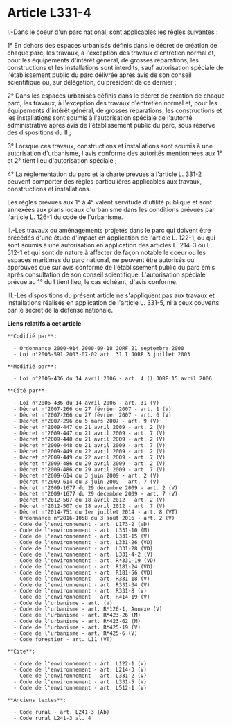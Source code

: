 # Article L331-4

I.-Dans le coeur d'un parc national, sont applicables les règles suivantes : 

1° En dehors des espaces urbanisés définis dans le décret de création de chaque parc, les travaux, à l'exception des travaux
d'entretien normal et, pour les équipements d'intérêt général, de grosses réparations, les constructions et les installations
sont interdits, sauf autorisation spéciale de l'établissement public du parc délivrée après avis de son conseil scientifique
ou, sur délégation, du président de ce dernier ; 

2° Dans les espaces urbanisés définis dans le décret de création de chaque parc, les travaux, à l'exception des travaux
d'entretien normal et, pour les équipements d'intérêt général, de grosses réparations, les constructions et les installations
sont soumis à l'autorisation spéciale de l'autorité administrative après avis de l'établissement public du parc, sous réserve
des dispositions du II ; 

3° Lorsque ces travaux, constructions et installations sont soumis à une autorisation d'urbanisme, l'avis conforme des
autorités mentionnées aux 1° et 2° tient lieu d'autorisation spéciale ; 

4° La réglementation du parc et la charte prévues à l'article L. 331-2 peuvent comporter des règles particulières applicables
aux travaux, constructions et installations. 

Les règles prévues aux 1° à 4° valent servitude d'utilité publique et sont annexées aux plans locaux d'urbanisme dans les
conditions prévues par l'article L. 126-1 du code de l'urbanisme. 

II.-Les travaux ou aménagements projetés dans le parc qui doivent être précédés d'une étude d'impact en application de
l'article L. 122-1, ou qui sont soumis à une autorisation en application des articles L. 214-3 ou L. 512-1 et qui sont de
nature à affecter de façon notable le coeur ou les espaces maritimes du parc national, ne peuvent être autorisés ou approuvés
que sur avis conforme de l'établissement public du parc émis après consultation de son conseil scientifique. L'autorisation
spéciale prévue au 1° du I tient lieu, le cas échéant, d'avis conforme. 

III.-Les dispositions du présent article ne s'appliquent pas aux travaux et installations réalisés en application de
l'article L. 331-5, ni à ceux couverts par le secret de la défense nationale.

**Liens relatifs à cet article**

	**Codifié par**:

	  - Ordonnance 2000-914 2000-09-18 JORF 21 septembre 2000
	  - Loi n°2003-591 2003-07-02 art. 31 I JORF 3 juillet 2003

	**Modifié par**:

	  - Loi n°2006-436 du 14 avril 2006 - art. 4 () JORF 15 avril 2006

	**Cité par**:

	  - Loi n°2006-436 du 14 avril 2006 - art. 31 (V)
	  - Décret n°2007-266 du 27 février 2007 - art. 1 (V)
	  - Décret n°2007-266 du 27 février 2007 - art. 6 (V)
	  - Décret n°2007-296 du 5 mars 2007 - art. 9 (V)
	  - Décret n°2009-447 du 21 avril 2009 - art. 2 (V)
	  - Décret n°2009-447 du 21 avril 2009 - art. 7 (V)
	  - Décret n°2009-448 du 21 avril 2009 - art. 2 (V)
	  - Décret n°2009-448 du 21 avril 2009 - art. 7 (V)
	  - Décret n°2009-449 du 22 avril 2009 - art. 2 (V)
	  - Décret n°2009-449 du 22 avril 2009 - art. 7 (V)
	  - Décret n°2009-486 du 29 avril 2009 - art. 2 (V)
	  - Décret n°2009-486 du 29 avril 2009 - art. 7 (V)
	  - Décret n°2009-614 du 3 juin 2009 - art. 2 (V)
	  - Décret n°2009-614 du 3 juin 2009 - art. 7 (V)
	  - Décret n°2009-1677 du 29 décembre 2009 - art. 2 (V)
	  - Décret n°2009-1677 du 29 décembre 2009 - art. 7 (V)
	  - Décret n°2012-507 du 18 avril 2012 - art. 2 (V)
	  - Décret n°2012-507 du 18 avril 2012 - art. 7 (V)
	  - Décret n°2014-751 du 1er juillet 2014 - art. 8 (VT)
	  - Ordonnance n°2016-1058 du 3 août 2016 - art. 2 (V)
	  - Code de l'environnement - art. L173-2 (VD)
	  - Code de l'environnement - art. L331-10 (M)
	  - Code de l'environnement - art. L331-15 (V)
	  - Code de l'environnement - art. L331-26 (VD)
	  - Code de l'environnement - art. L331-28 (VD)
	  - Code de l'environnement - art. L331-4-2 (V)
	  - Code de l'environnement - art. R*331-19 (VD)
	  - Code de l'environnement - art. R181-24 (VD)
	  - Code de l'environnement - art. R181-56 (VD)
	  - Code de l'environnement - art. R331-18 (V)
	  - Code de l'environnement - art. R331-34 (V)
	  - Code de l'environnement - art. R331-8 (V)
	  - Code de l'environnement - art. R414-19 (V)
	  - Code de l'urbanisme - art. (V)
	  - Code de l'urbanisme - art. R*126-1, Annexe (V)
	  - Code de l'urbanisme - art. R*423-26 (M)
	  - Code de l'urbanisme - art. R*423-62 (M)
	  - Code de l'urbanisme - art. R*425-19 (V)
	  - Code de l'urbanisme - art. R*425-6 (V)
	  - Code forestier - art. L11 (VT)

	**Cite**:

	  - Code de l'environnement - art. L122-1 (V)
	  - Code de l'environnement - art. L214-3 (V)
	  - Code de l'environnement - art. L331-2 (V)
	  - Code de l'environnement - art. L331-5 (V)
	  - Code de l'environnement - art. L512-1 (V)

	**Anciens textes**:

	  - Code rural - art. L241-3 (Ab)
	  - Code rural L241-3 al. 4

